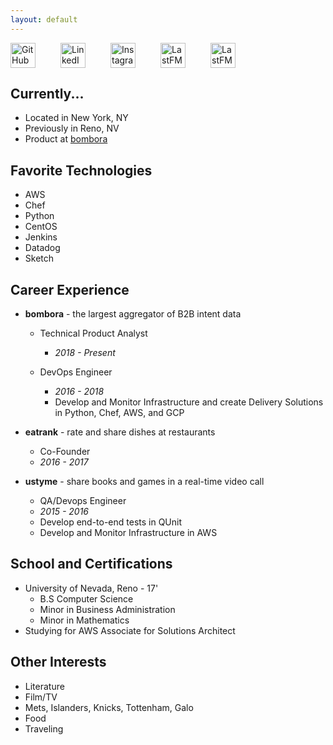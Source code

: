 ```yaml
---
layout: default
---
```


<div id="social" style="display:inline-flex">
<a href="https://github.com/bennicholes" title="Github" style="padding-right: 40px">
<img alt="GitHub" height="40px" width="40px" src="../assets/github.svg"/>
</a>
<a href="https://www.linkedin.com/in/bennicholes" title="LinkedIn" style="padding-right: 40px">
<img alt="LinkedIn" height="40px" width="40px" src="../assets/linkedin.svg"/>
</a>
<a href="https://instagram.com/bennicholes" title="Instagram" style="padding-right: 40px">
<img alt="Instagram" height="40px" width="40px" src="../assets/instagram.svg"/>
</a>
<a href="http://www.last.fm/user/bennicholes" title="LastFM" style="padding-right: 40px">
<img alt="LastFM" height="40px" width="40px" src="../assets/lastfm.svg"/>
</a>
<a href="../assets/resume.pdf" title="Resume" style="padding-right: 40px">
<img alt="LastFM" height="40px" width="40px" src="../assets/resume.svg"/>
</a>
</div>

## Currently...

* Located in New York, NY
* Previously in Reno, NV
* Product at [bombora](http://bombora.com)

## Favorite Technologies
* AWS
* Chef
* Python
* CentOS
* Jenkins
* Datadog
* Sketch

## Career Experience

* **bombora** - the largest aggregator of B2B intent data
    * Technical Product Analyst
        * _2018 - Present_

    * DevOps Engineer
      * _2016 - 2018_
      * Develop and Monitor Infrastructure and create Delivery Solutions in Python, Chef, AWS, and GCP

* **eatrank** - rate and share dishes at restaurants
	* Co-Founder
	* _2016 - 2017_

* **ustyme** -  share books and games in a real-time video call
	* QA/Devops Engineer
	* _2015 - 2016_
	* Develop end-to-end tests in QUnit
	* Develop and Monitor Infrastructure in AWS

## School and Certifications

* University of Nevada, Reno - 17'
	* B.S Computer Science
	* Minor in Business Administration
	* Minor in Mathematics
* Studying for AWS Associate for Solutions Architect

## Other Interests
* Literature
* Film/TV
* Mets, Islanders, Knicks, Tottenham, Galo
* Food
* Traveling
